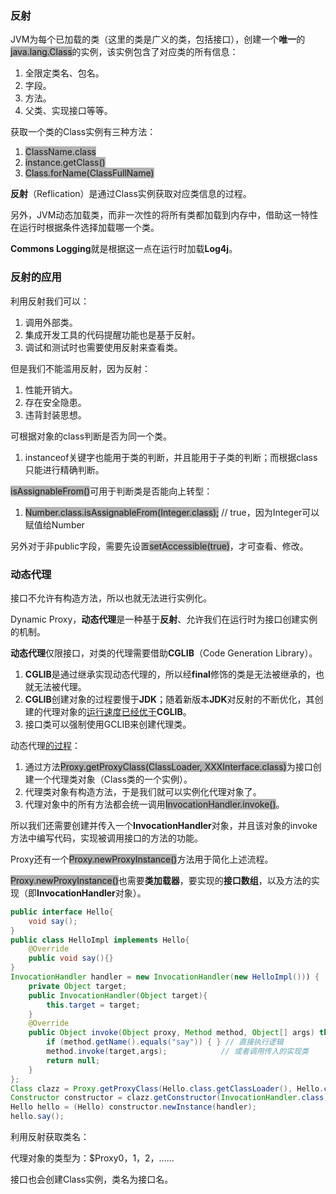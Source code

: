 ### 反射

JVM为每个已加载的类（这里的类是广义的类，包括接口），创建一个**唯一**的<span style=background:#b3b3b3>java.lang.Class</span>的实例，该实例包含了对应类的所有信息：

1. 全限定类名、包名。
2. 字段。
3. 方法。
4. 父类、实现接口等等。

获取一个类的Class实例有三种方法：

1. <span style=background:#b3b3b3>ClassName.class</span>
2. <span style=background:#b3b3b3>instance.getClass()</span>
3. <span style=background:#b3b3b3>Class.forName(ClassFullName)</span>

**反射**（Reflication）是通过Class实例获取对应类信息的过程。

另外，JVM动态加载类，而非一次性的将所有类都加载到内存中，借助这一特性在运行时根据条件选择加载哪一个类。

**Commons Logging**就是根据这一点在运行时加载**Log4j**。



### 反射的应用

利用反射我们可以：

1. 调用外部类。
2. 集成开发工具的代码提醒功能也是基于反射。
3. 调试和测试时也需要使用反射来查看类。

但是我们不能滥用反射，因为反射：

1. 性能开销大。
2. 存在安全隐患。
3. 违背封装思想。

可根据对象的class判断是否为同一个类。

1. instanceof关键字也能用于类的判断，并且能用于子类的判断；而根据class只能进行精确判断。

<span style=background:#b3b3b3>isAssignableFrom()</span>可用于判断类是否能向上转型：

1. <span style=background:#b3b3b3>Number.class.isAssignableFrom(Integer.class);</span> // true，因为Integer可以赋值给Number

另外对于非public字段，需要先设置<span style=background:#b3b3b3>setAccessible(true)</span>，才可查看、修改。



### 动态代理

接口不允许有构造方法，所以也就无法进行实例化。

Dynamic Proxy，**动态代理**是一种基于**反射**、允许我们在运行时为接口创建实例的机制。

**动态代理**仅限接口，对类的代理需要借助**CGLIB**（Code Generation Library）。

1. **CGLIB**是通过继承实现动态代理的，所以经**final**修饰的类是无法被继承的，也就无法被代理。
2. **CGLIB**创建对象的过程要慢于**JDK**；随着新版本**JDK**对反射的不断优化，其创建的代理对象的[运行速度已经优于](https://www.jianshu.com/p/84a3c71b518b)**CGLIB**。
3. 接口类可以强制使用GCLIB来创建代理类。

动态代理[的过程](https://www.cnblogs.com/MOBIN/p/5597215.html)：

1. 通过方法<span style=background:#b3b3b3>Proxy.getProxyClass(ClassLoader, XXXInterface.class)</span>为接口创建一个代理类对象（Class类的一个实例）。
2. 代理类对象有构造方法，于是我们就可以实例化代理对象了。
3. 代理对象中的所有方法都会统一调用<span style=background:#b3b3b3>InvocationHandler.invoke()</span>。

所以我们还需要创建并传入一个**InvocationHandler**对象，并且该对象的invoke方法中编写代码，实现被调用接口的方法的功能。

Proxy还有一个<span style=background:#b3b3b3>Proxy.newProxyInstance()</span>方法用于简化上述流程。

<span style=background:#b3b3b3>Proxy.newProxyInstance()</span>也需要**类加载器**，要实现的**接口数组**，以及方法的实现（即**InvocationHandler**对象）。

```java
public interface Hello{
    void say();
}
public class HelloImpl implements Hello{
    @Override
    public void say(){}
}
InvocationHandler handler = new InvocationHandler(new HelloImpl())) {
    private Object target;
    public InvocationHandler(Object target){
        this.target = target;
    }
    @Override
    public Object invoke(Object proxy, Method method, Object[] args) throws Throwable {
        if (method.getName().equals("say")) { } // 直接执行逻辑
        method.invoke(target,args);            // 或者调用传入的实现类
        return null;
    }
};
Class clazz = Proxy.getProxyClass(Hello.class.getClassLoader(), Hello.class);
Constructor constructor = clazz.getConstructor(InvocationHandler.class);
Hello hello = (Hello) constructor.newInstance(handler);
hello.say();
```

利用反射获取类名：

代理对象的类型为：$Proxy0，1，2，……

接口也会创建Class实例，类名为接口名。